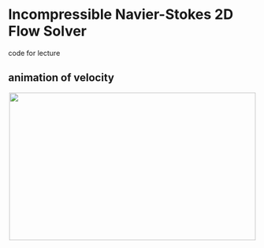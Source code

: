 # Incompressible Navier-Stokes 2D Flow Solver
code for lecture

## animation of velocity 
<p align="center">
  <img src = "https://raw.githubusercontent.com/wiki/arahatashun/fluid_dynamics_2_D/gif/karman.gif" width="500" height="300" >
</p>
